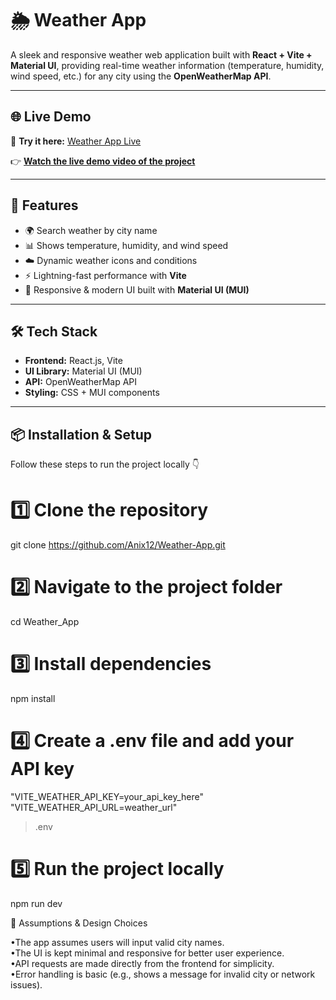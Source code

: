 # 🌦️ Weather App  
  
A sleek and responsive weather web application built with **React + Vite + Material UI**, providing real-time weather information (temperature, humidity, wind speed, etc.) for any city using the **OpenWeatherMap API**.  
  
---  
## 🌐 Live Demo  
 
🚀 **Try it here:** [Weather App Live](https://weather-app-rosy-chi-90.vercel.app/)  
    
👉 [**Watch the live demo video of the project**](https://www.loom.com/share/807ba9584a7e45f49c9d48ec19102501?sid=83d9028a-33dd-4f3b-b6b0-c09498f90894)
   
  
---  
  
## 🚀 Features  
  
- 🌍 Search weather by city name   
- 📊 Shows temperature, humidity, and wind speed    
- ☁️ Dynamic weather icons and conditions    
- ⚡ Lightning-fast performance with **Vite**    
- 🎨 Responsive & modern UI built with **Material UI (MUI)**    
  
---  
  
## 🛠️ Tech Stack  

- **Frontend:** React.js, Vite  
- **UI Library:** Material UI (MUI)   
- **API:** OpenWeatherMap API  
- **Styling:** CSS + MUI components    
  
---  
  
## 📦 Installation & Setup  
  
Follow these steps to run the project locally 👇  
  
# 1️⃣ Clone the repository  
git clone https://github.com/Anix12/Weather-App.git  
  
# 2️⃣ Navigate to the project folder  
cd Weather_App  
  
# 3️⃣ Install dependencies  
npm install  
  
# 4️⃣ Create a .env file and add your API key  
"VITE_WEATHER_API_KEY=your_api_key_here"  
"VITE_WEATHER_API_URL=weather_url"  
> .env  
  
# 5️⃣ Run the project locally  
npm run dev  
  
📌 Assumptions & Design Choices  
  
•The app assumes users will input valid city names.  
•The UI is kept minimal and responsive for better user experience.  
•API requests are made directly from the frontend for simplicity.  
•Error handling is basic (e.g., shows a message for invalid city or network issues).  
